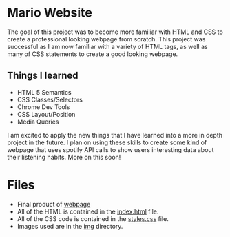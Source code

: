 # Mario Website
The goal of this project was to become more familiar with HTML and CSS to create a professional looking webpage from scratch. This project was successful as I am now familiar with a variety of HTML tags, as well as many of CSS statements to create a good looking webpage.

## Things I learned
- HTML 5 Semantics
- CSS Classes/Selectors
- Chrome Dev Tools
- CSS Layout/Position
- Media Queries

I am excited to apply the new things that I have learned into a more in depth project in the future. I plan on using these skills to create some kind of webpage that uses spotify API calls to show users interesting data about their listening habits. More on this soon!

# Files
- Final product of [webpage](/finalWebsite)
- All of the HTML is contained in the [index.html](index.html) file.
- All of the CSS code is contained in the [styles.css](styles.css) file.
- Images used are in the [img](/img) directory.
